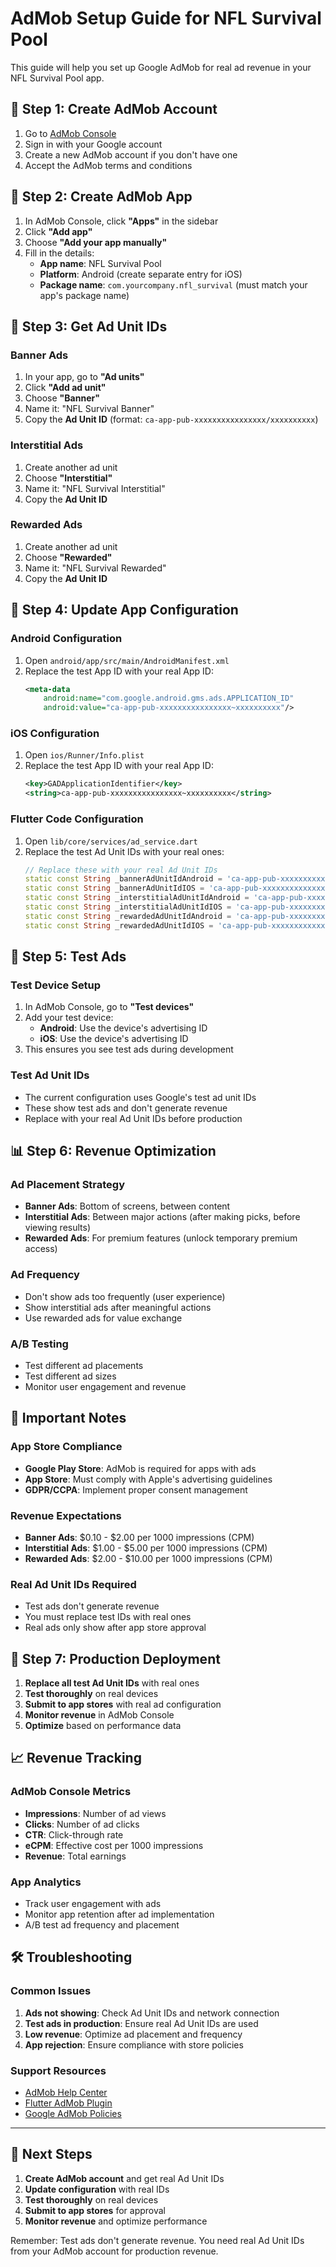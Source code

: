 # AdMob Setup Guide for NFL Survival Pool

This guide will help you set up Google AdMob for real ad revenue in your NFL Survival Pool app.

## 🚀 **Step 1: Create AdMob Account**

1. Go to [AdMob Console](https://apps.admob.com/)
2. Sign in with your Google account
3. Create a new AdMob account if you don't have one
4. Accept the AdMob terms and conditions

## 📱 **Step 2: Create AdMob App**

1. In AdMob Console, click **"Apps"** in the sidebar
2. Click **"Add app"**
3. Choose **"Add your app manually"**
4. Fill in the details:
   - **App name**: NFL Survival Pool
   - **Platform**: Android (create separate entry for iOS)
   - **Package name**: `com.yourcompany.nfl_survival` (must match your app's package name)

## 🔑 **Step 3: Get Ad Unit IDs**

### **Banner Ads**
1. In your app, go to **"Ad units"**
2. Click **"Add ad unit"**
3. Choose **"Banner"**
4. Name it: "NFL Survival Banner"
5. Copy the **Ad Unit ID** (format: `ca-app-pub-xxxxxxxxxxxxxxxx/xxxxxxxxxx`)

### **Interstitial Ads**
1. Create another ad unit
2. Choose **"Interstitial"**
3. Name it: "NFL Survival Interstitial"
4. Copy the **Ad Unit ID**

### **Rewarded Ads**
1. Create another ad unit
2. Choose **"Rewarded"**
3. Name it: "NFL Survival Rewarded"
4. Copy the **Ad Unit ID**

## 🔧 **Step 4: Update App Configuration**

### **Android Configuration**
1. Open `android/app/src/main/AndroidManifest.xml`
2. Replace the test App ID with your real App ID:
   ```xml
   <meta-data
       android:name="com.google.android.gms.ads.APPLICATION_ID"
       android:value="ca-app-pub-xxxxxxxxxxxxxxxx~xxxxxxxxxx"/>
   ```

### **iOS Configuration**
1. Open `ios/Runner/Info.plist`
2. Replace the test App ID with your real App ID:
   ```xml
   <key>GADApplicationIdentifier</key>
   <string>ca-app-pub-xxxxxxxxxxxxxxxx~xxxxxxxxxx</string>
   ```

### **Flutter Code Configuration**
1. Open `lib/core/services/ad_service.dart`
2. Replace the test Ad Unit IDs with your real ones:
   ```dart
   // Replace these with your real Ad Unit IDs
   static const String _bannerAdUnitIdAndroid = 'ca-app-pub-xxxxxxxxxxxxxxxx/xxxxxxxxxx';
   static const String _bannerAdUnitIdIOS = 'ca-app-pub-xxxxxxxxxxxxxxxx/xxxxxxxxxx';
   static const String _interstitialAdUnitIdAndroid = 'ca-app-pub-xxxxxxxxxxxxxxxx/xxxxxxxxxx';
   static const String _interstitialAdUnitIdIOS = 'ca-app-pub-xxxxxxxxxxxxxxxx/xxxxxxxxxx';
   static const String _rewardedAdUnitIdAndroid = 'ca-app-pub-xxxxxxxxxxxxxxxx/xxxxxxxxxx';
   static const String _rewardedAdUnitIdIOS = 'ca-app-pub-xxxxxxxxxxxxxxxx/xxxxxxxxxx';
   ```

## 🧪 **Step 5: Test Ads**

### **Test Device Setup**
1. In AdMob Console, go to **"Test devices"**
2. Add your test device:
   - **Android**: Use the device's advertising ID
   - **iOS**: Use the device's advertising ID
3. This ensures you see test ads during development

### **Test Ad Unit IDs**
- The current configuration uses Google's test ad unit IDs
- These show test ads and don't generate revenue
- Replace with your real Ad Unit IDs before production

## 📊 **Step 6: Revenue Optimization**

### **Ad Placement Strategy**
- **Banner Ads**: Bottom of screens, between content
- **Interstitial Ads**: Between major actions (after making picks, before viewing results)
- **Rewarded Ads**: For premium features (unlock temporary premium access)

### **Ad Frequency**
- Don't show ads too frequently (user experience)
- Show interstitial ads after meaningful actions
- Use rewarded ads for value exchange

### **A/B Testing**
- Test different ad placements
- Test different ad sizes
- Monitor user engagement and revenue

## 🚨 **Important Notes**

### **App Store Compliance**
- **Google Play Store**: AdMob is required for apps with ads
- **App Store**: Must comply with Apple's advertising guidelines
- **GDPR/CCPA**: Implement proper consent management

### **Revenue Expectations**
- **Banner Ads**: $0.10 - $2.00 per 1000 impressions (CPM)
- **Interstitial Ads**: $1.00 - $5.00 per 1000 impressions (CPM)
- **Rewarded Ads**: $2.00 - $10.00 per 1000 impressions (CPM)

### **Real Ad Unit IDs Required**
- Test ads don't generate revenue
- You must replace test IDs with real ones
- Real ads only show after app store approval

## 🔄 **Step 7: Production Deployment**

1. **Replace all test Ad Unit IDs** with real ones
2. **Test thoroughly** on real devices
3. **Submit to app stores** with real ad configuration
4. **Monitor revenue** in AdMob Console
5. **Optimize** based on performance data

## 📈 **Revenue Tracking**

### **AdMob Console Metrics**
- **Impressions**: Number of ad views
- **Clicks**: Number of ad clicks
- **CTR**: Click-through rate
- **eCPM**: Effective cost per 1000 impressions
- **Revenue**: Total earnings

### **App Analytics**
- Track user engagement with ads
- Monitor app retention after ad implementation
- A/B test ad frequency and placement

## 🛠 **Troubleshooting**

### **Common Issues**
1. **Ads not showing**: Check Ad Unit IDs and network connection
2. **Test ads in production**: Ensure real Ad Unit IDs are used
3. **Low revenue**: Optimize ad placement and frequency
4. **App rejection**: Ensure compliance with store policies

### **Support Resources**
- [AdMob Help Center](https://support.google.com/admob/)
- [Flutter AdMob Plugin](https://pub.dev/packages/google_mobile_ads)
- [Google AdMob Policies](https://support.google.com/admob/answer/6121213)

---

## 🎯 **Next Steps**

1. **Create AdMob account** and get real Ad Unit IDs
2. **Update configuration** with real IDs
3. **Test thoroughly** on real devices
4. **Submit to app stores** for approval
5. **Monitor revenue** and optimize performance

Remember: Test ads don't generate revenue. You need real Ad Unit IDs from your AdMob account for production revenue.
